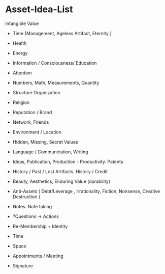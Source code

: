 # Asset-Idea-List

Intangible Value

+ Time {Management, Ageless Artifact, Eternity }

+ Health

+ Energy 

+ Information / Consciousness/ Education

+ Attention

+ Numbers, Math, Measurements, Quantity

+ Structure Organization

+ Religion

+ Reputation / Brand

+ Network, Friends

+ Environment / Location

+ Hidden, Missing, Secret Values

+ Language / Communication, Writing

+ Ideas, Publication, Production - Productivity.  Patents

+ History / Past / Lost Artifacts.  History / Credit

+ Beauty, Aesthetics, Enduring Value (durability)

+ Anti-Assets { Debt/Leverage , Irrationality, Fiction, Nonsense, Creative Destruction }

+ Notes.  Note taking

+ ?Questions -> Actions

+  Re-Membership + Identity

+  Time

+  Space

+  Appointments / Meeting

+  Signature
